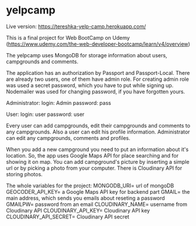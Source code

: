 # yelpcamp

Live version: https://tereshka-yelp-camp.herokuapp.com/

This is a final project for Web BootCamp on Udemy (https://www.udemy.com/the-web-developer-bootcamp/learn/v4/overview)

The yelpcamp uses MongoDB for storage information about users, campgrounds and comments.

The application has an authorization by Passport and Passport-Local. There are already two users, one of them have admin role. For creating admin role was used a secret password, which  you have to put while signing up. Nodemailer was used for changing password, if you have forgotten yours.

Administrator:
login: Admin
password: pass

User:
login: user
password: user

Every user can add campgrounds, edit their campgrounds and comments to any campgrounds. Also a user can edit his profile information.
Administrator can edit any campgrounds, comments and profiles.

When you add a new campground you need to put an information about it's location. So, the app uses Google Maps API for place searching and for showing it on map.
You can add campground's picture by inserting a simple url or by picking a photo from your computer. There is Cloudinary API for storing photos. 

The whole variables for the project:
MONGODB_URI= url of mongoDB
GEOCODER_API_KEY= a Google Maps API key for backend part
GMAIL= the main address, which sends you emails about reseting a password
GMAILPW= password from an email
CLOUDINARY_NAME= username from Cloudinary API
CLOUDINARY_API_KEY= Cloudinary API key
CLOUDINARY_API_SECRET= Cloudinary API secret
